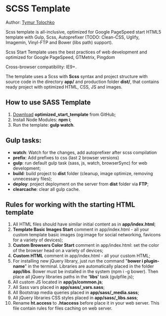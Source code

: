 <h1>SCSS Template</h1>

<p>Author: <a href="https://github.com/tiMorpheus" target="_blank">Tymur Tolochko</a></p>

<p>Scss template is all-inclusive, optimized for Google PageSpeed start HTML5 template with Gulp, Scss, Autoprefixer (TODO: Clean-CSS, Uglify, Imagemin, Vinyl-FTP and Bower (libs path) support).</p>

<p>Scss Start Template uses the best practices of web development and optimized for Google PageSpeed, GTMetrix, Pingdom</p>

<p>Cross-browser compatibility: IE9+.</p>

<p>The template uses a Scss with <strong>Scss</strong> syntax and project structure with source code in the directory <strong>app/</strong> and production folder <strong>dist/</strong>, that contains ready project with optimized HTML, CSS, JS and images.</p>

<h2>How to use SASS Template</h2>

<ol>
	<li><a href="https://github.com/tiMorpheus/optimized_start_template">Download</a> <strong>optimized_start_template</strong> from GitHub;</li>
	<li>Install Node Modules: <strong>npm i</strong>;</li>
	<li>Run the template: <strong>gulp watch</strong>.</li>
</ol>

<h2>Gulp tasks:</h2>

<ul>
	<li><strong>watch</strong>: Watch for the changes, add autoprefixer after scss compilation</li>
	<li><strong>prefix</strong>: Add prefixes to css (last 2 browser versions) </li>
	<li><strong>gulp</strong>: run default gulp task (sass, js, watch, browserSync) for web development;</li>
	<li><strong>build</strong>: build project to <strong>dist</strong> folder (cleanup, image optimize, removing unnecessary files);</li>
	<li><strong>deploy</strong>: project deployment on the server from <strong>dist</strong> folder via <strong>FTP</strong>;</li>
	<li><strong>clearcache</strong>: clear all gulp cache.</li>
</ul>

<h2>Rules for working with the starting HTML template</h2>

<ol>
	<li>All HTML files should have similar initial content as in <strong>app/index.html</strong>;</li>
	<li><strong>Template Basic Images Start</strong> comment in app/index.html - all your custom template basic images (og:image for social networking, favicons for a variety of devices);</li>
	<li><strong>Custom Browsers Color Start</strong> comment in app/index.html: set the color of the browser head on a variety of devices;</li>
	<li><strong>Custom HTML</strong> comment in app/index.html - all your custom HTML;</li>
	<li>For installing new jQuery library, just run the command "<strong>bower i plugin-name</strong>" in the terminal. Libraries are automatically placed in the folder <strong>app/libs</strong>. Bower must be installed in the system (npm i -g bower). Then place all jQuery libraries paths in the <strong>'libs'</strong> task (gulpfile.js);</li>
	<li>All custom JS located in <strong>app/js/common.js</strong>;</li>
	<li>All Sass vars placed in <strong>app/sass/_vars.sass</strong>;</li>
	<li>All Bootstrap media queries placed in <strong>app/sass/_media.sass</strong>;</li>
	<li>All jQuery libraries CSS styles placed in <strong>app/sass/_libs.sass</strong>;</li>
	<li>Rename <strong>ht.access</strong> to <strong>.htaccess</strong> before place it in your web server. This file contain rules for files caching on web server.</li>
</ol>